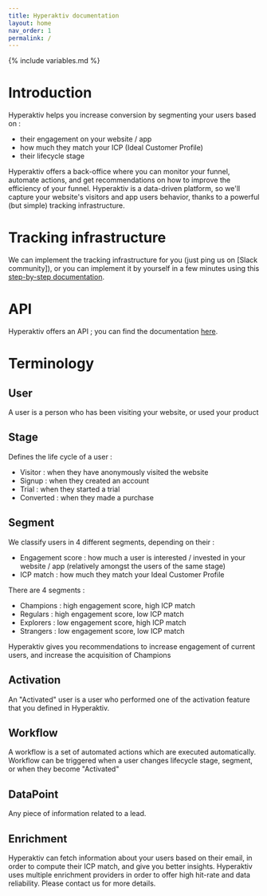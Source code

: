 ```yaml
---
title: Hyperaktiv documentation
layout: home
nav_order: 1
permalink: /
---
```

{% include variables.md %}

# Introduction

Hyperaktiv helps you increase conversion by segmenting your users based on :
* their engagement on your website / app
* how much they match your ICP (Ideal Customer Profile)
* their lifecycle stage

Hyperaktiv offers a back-office where you can monitor your funnel, automate actions, and get recommendations on how to improve the efficiency of your funnel.
Hyperaktiv is a data-driven platform, so we'll capture your website's visitors and app users behavior, thanks to a powerful (but simple) tracking infrastructure.

# Tracking infrastructure

We can implement the tracking infrastructure for you (just ping us on  [Slack community]), or you can implement it by yourself in a few minutes using this [step-by-step documentation](/pages/Tracking_principles).

# API

Hyperaktiv offers an API ; you can find the documentation [here](/pages/API).

# Terminology

## User

A user is a person who has been visiting your website, or used your product

## Stage

Defines the life cycle of a user :
* Visitor : when they have anonymously visited the website
* Signup : when they created an account
* Trial : when they started a trial
* Converted : when they made a purchase

## Segment

We classify users in 4 different segments, depending on their :
* Engagement score : how much a user is interested / invested in your website / app (relatively amongst the users of the same stage)
* ICP match : how much they match your Ideal Customer Profile

There are 4 segments :
* Champions : high engagement score, high ICP match
* Regulars : high engagement score, low ICP match
* Explorers : low engagement score, high ICP match
* Strangers : low engagement score, low ICP match

Hyperaktiv gives you recommendations to increase engagement of current users, and increase the acquisition of Champions

## Activation

An "Activated" user is a user who performed one of the activation feature that you defined in Hyperaktiv.

## Workflow

A workflow is a set of automated actions which are executed automatically. Workflow can be triggered when a user changes lifecycle stage, segment, or when they become "Activated"

## DataPoint

Any piece of information related to a lead.

## Enrichment

Hyperaktiv can fetch information about your users based on their email, in order to compute their ICP match, and give you better insights. Hyperaktiv uses multiple enrichment providers in order to offer high hit-rate and data reliability. Please contact us for more details.

